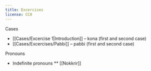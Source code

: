 ```yaml
---
title: Excercises
license: CC0
---
```


Cases
* [[Cases/Excercise 1|Introduction]] – kona (first and second case)
* [[Cases/Excercises/Pabbi]] – pabbi (first and second case)

Pronouns
* Indefinite pronouns
** [[Nokkrir]]
